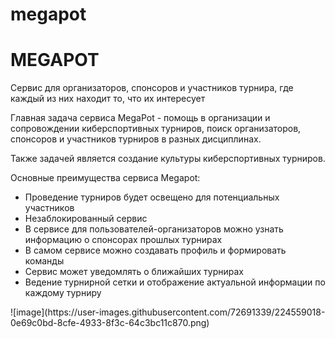 # megapot
<h1> MEGAPOT </h1>
Сервис для организаторов, спонсоров и участников турнира, где каждый из них находит то, что их интересует

Главная задача сервиса MegaPot - помощь в организации и сопровождении киберспортивных турниров, поиск организаторов, спонсоров и участников турниров в разных дисциплинах.

Также задачей является создание культуры киберспортивных турниров.

Основные преимущества сервиса Megapot:

<ul>
<li>Проведение турниров будет освещено для потенциальных участников</li>
<li>Незаблокированный сервис</li>
<li>В сервисе для пользователей-организаторов можно узнать информацию о спонсорах прошлых турнирах</li>
<li>В самом сервисе можно создавать профиль и формировать команды</li>
<li>Сервис может уведомлять о ближайших турнирах</li>
<li>Ведение турнирной сетки и отображение актуальной информации по каждому турниру</li>
</ul>
![image](https://user-images.githubusercontent.com/72691339/224559018-0e69c0bd-8cfe-4933-8f3c-64c3bc11c870.png)

